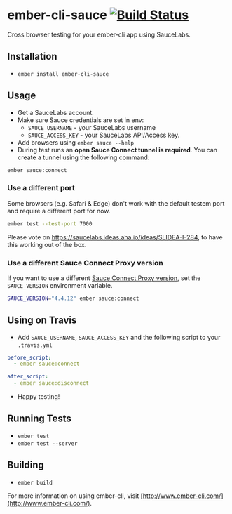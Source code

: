 # ember-cli-sauce [![Build Status](https://travis-ci.org/johanneswuerbach/ember-cli-sauce.svg?branch=master)](https://travis-ci.org/johanneswuerbach/ember-cli-sauce)

Cross browser testing for your ember-cli app using SauceLabs.

## Installation

* `ember install ember-cli-sauce`

## Usage

* Get a SauceLabs account.
* Make sure Sauce credentials are set in env:
  * `SAUCE_USERNAME` - your SauceLabs username
  * `SAUCE_ACCESS_KEY` - your SauceLabs API/Access key.
* Add browsers using `ember sauce --help`
* During test runs an **open Sauce Connect tunnel is required**. You can create a tunnel using the following command:
```bash
ember sauce:connect
```

### Use a different port 
Some browsers (e.g. Safari & Edge) don't work with the default testem port and require a different port for now.
```bash
ember test --test-port 7000
```

Please vote on https://saucelabs.ideas.aha.io/ideas/SLIDEA-I-284, to have this working out of the box.

### Use a different Sauce Connect Proxy version
If you want to use a different [Sauce Connect Proxy version](https://wiki.saucelabs.com/display/DOCS/Sauce+Connect+Proxy+Change+Logs), 
set the `SAUCE_VERSION` environment variable.
```bash
SAUCE_VERSION="4.4.12" ember sauce:connect
```

## Using on Travis
* Add `SAUCE_USERNAME`, `SAUCE_ACCESS_KEY` and the following script to your `.travis.yml`
```yaml
before_script:
  - ember sauce:connect

after_script:
  - ember sauce:disconnect
```
* Happy testing!

## Running Tests

* `ember test`
* `ember test --server`

## Building

* `ember build`

For more information on using ember-cli, visit [http://www.ember-cli.com/](http://www.ember-cli.com/).
